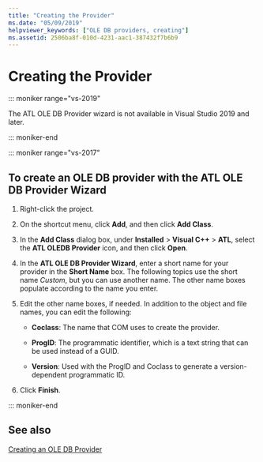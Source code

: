```yaml
---
title: "Creating the Provider"
ms.date: "05/09/2019"
helpviewer_keywords: ["OLE DB providers, creating"]
ms.assetid: 2506ba8f-010d-4231-aac1-387432f7b6b9
---
```

# Creating the Provider

::: moniker range="vs-2019"

The ATL OLE DB Provider wizard is not available in Visual Studio 2019 and later.

::: moniker-end

::: moniker range="vs-2017"

## To create an OLE DB provider with the ATL OLE DB Provider Wizard

1. Right-click the project.

1. On the shortcut menu, click **Add**, and then click **Add Class**.

1. In the **Add Class** dialog box, under **Installed** > **Visual C++** > **ATL**, select the **ATL OLEDB Provider** icon, and then click **Open**.

1. In the **ATL OLE DB Provider Wizard**, enter a short name for your provider in the **Short Name** box. The following topics use the short name *Custom*, but you can use another name. The other name boxes populate according to the name you enter.

1. Edit the other name boxes, if needed. In addition to the object and file names, you can edit the following:

   - **Coclass**: The name that COM uses to create the provider.

   - **ProgID**: The programmatic identifier, which is a text string that can be used instead of a GUID.

   - **Version**: Used with the ProgID and Coclass to generate a version-dependent programmatic ID.

1. Click **Finish**.

::: moniker-end

## See also

[Creating an OLE DB Provider](../../data/oledb/creating-an-ole-db-provider.md)
